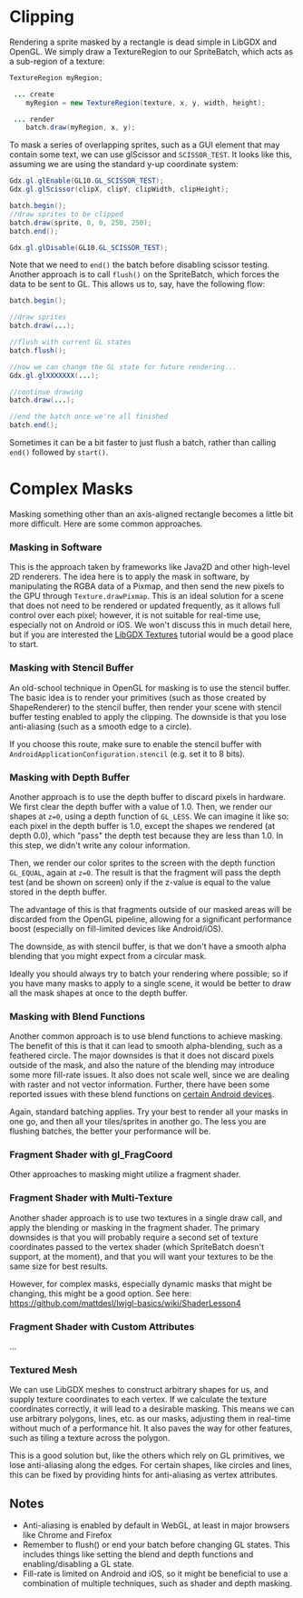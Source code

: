 # Clipping

Rendering a sprite masked by a rectangle is dead simple in LibGDX and OpenGL. We simply draw a TextureRegion to our SpriteBatch, which acts as a sub-region of a texture:
```java
TextureRegion myRegion;

 ... create
    myRegion = new TextureRegion(texture, x, y, width, height);

 ... render    
    batch.draw(myRegion, x, y);
```

To mask a series of overlapping sprites, such as a GUI element that may contain some text, we can use glScissor and `SCISSOR_TEST`. It looks like this, assuming we are using the standard y-up coordinate system:

```java
Gdx.gl.glEnable(GL10.GL_SCISSOR_TEST);
Gdx.gl.glScissor(clipX, clipY, clipWidth, clipHeight);

batch.begin();
//draw sprites to be clipped
batch.draw(sprite, 0, 0, 250, 250);
batch.end();

Gdx.gl.glDisable(GL10.GL_SCISSOR_TEST);
```

Note that we need to `end()` the batch before disabling scissor testing. Another approach is to call `flush()` on the SpriteBatch, which forces the data to be sent to GL. This allows us to, say, have the following flow:

```java
batch.begin();

//draw sprites
batch.draw(...);

//flush with current GL states
batch.flush();

//now we can change the GL state for future rendering...
Gdx.gl.glXXXXXXX(...);

//continue drawing
batch.draw(...);

//end the batch once we're all finished
batch.end();
```

Sometimes it can be a bit faster to just flush a batch, rather than calling `end()` followed by `start()`.

# Complex Masks

Masking something other than an axis-aligned rectangle becomes a little bit more difficult. Here are some common approaches.

### Masking in Software

This is the approach taken by frameworks like Java2D and other high-level 2D renderers. The idea here is to apply the mask in software, by manipulating the RGBA data of a Pixmap, and then send the new pixels to the GPU through `Texture.drawPixmap`. This is an ideal solution for a scene that does not need to be rendered or updated frequently, as it allows full control over each pixel; however, it is not suitable for real-time use, especially not on Android or iOS. We won't discuss this in much detail here, but if you are interested the [LibGDX Textures](LibGDX-Textures) tutorial would be a good place to start.

### Masking with Stencil Buffer

An old-school technique in OpenGL for masking is to use the stencil buffer. The basic idea is to render your primitives (such as those created by ShapeRenderer) to the stencil buffer, then render your scene with stencil buffer testing enabled to apply the clipping. The downside is that you lose anti-aliasing (such as a smooth edge to a circle).

If you choose this route, make sure to enable the stencil buffer with `AndroidApplicationConfiguration.stencil` (e.g. set it to 8 bits). 

### Masking with Depth Buffer

Another approach is to use the depth buffer to discard pixels in hardware. We first clear the depth buffer with a value of 1.0. Then, we render our shapes at `z=0`, using a depth function of `GL_LESS`. We can imagine it like so: each pixel in the depth buffer is 1.0, except the shapes we rendered (at depth 0.0), which "pass" the depth test because they are less than 1.0. In this step, we didn't write any colour information.

Then, we render our color sprites to the screen with the depth function `GL_EQUAL`, again at `z=0`. The result is that the fragment will pass the depth test (and be shown on screen) only if the z-value is equal to the value stored in the depth buffer.

The advantage of this is that fragments outside of our masked areas will be discarded from the OpenGL pipeline, allowing for a significant performance boost (especially on fill-limited devices like Android/iOS). 

The downside, as with stencil buffer, is that we don't have a smooth alpha blending that you might expect from a circular mask.

Ideally you should always try to batch your rendering where possible; so if you have many masks to apply to a single scene, it would be better to draw all the mask shapes at once to the depth buffer. 

### Masking with Blend Functions

Another common approach is to use blend functions to achieve masking. The benefit of this is that it can lead to smooth alpha-blending, such as a feathered circle. The major downsides is that it does not discard pixels outside of the mask, and also the nature of the blending may introduce some more fill-rate issues. It also does not scale well, since we are dealing with raster and not vector information. Further, there have been some reported issues with these blend functions on [certain Android devices](http://www.badlogicgames.com/forum/viewtopic.php?p=44987#p44987). 

Again, standard batching applies. Try your best to render all your masks in one go, and then all your tiles/sprites in another go. The less you are flushing batches, the better your performance will be.

### Fragment Shader with gl_FragCoord

Other approaches to masking might utilize a fragment shader.

### Fragment Shader with Multi-Texture

Another shader approach is to use two textures in a single draw call, and apply the blending or masking in the fragment shader. The primary downsides is that you will probably require a second set of texture coordinates passed to the vertex shader (which SpriteBatch doesn't support, at the moment), and that you will want your textures to be the same size for best results.

However, for complex masks, especially dynamic masks that might be changing, this might be a good option. See here:  
https://github.com/mattdesl/lwjgl-basics/wiki/ShaderLesson4

### Fragment Shader with Custom Attributes

...

### Textured Mesh

We can use LibGDX meshes to construct arbitrary shapes for us, and supply texture coordinates to each vertex. If we calculate the texture coordinates correctly, it will lead to a desirable masking. This means we can use arbitrary polygons, lines, etc. as our masks, adjusting them in real-time without much of a performance hit. It also paves the way for other features, such as tiling a texture across the polygon. 

This is a good solution but, like the others which rely on GL primitives, we lose anti-aliasing along the edges. For certain shapes, like circles and lines, this can be fixed by providing hints for anti-aliasing as vertex attributes.

## Notes

- Anti-aliasing is enabled by default in WebGL, at least in major browsers like Chrome and Firefox
- Remember to flush() or end your batch before changing GL states. This includes things like setting the blend and depth functions and enabling/disabling a GL state.
- Fill-rate is limited on Android and iOS, so it might be beneficial to use a combination of multiple techniques, such as shader and depth masking.